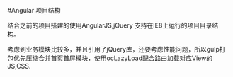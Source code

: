 #Angular 项目结构

结合之前的项目搭建的使用AngularJS,jQuery 支持在IE8上运行的项目目录结构。

考虑到业务模块比较多，并且引用了jQuery库，还要考虑性能问题，所以gulp打包优先压缩合并首页首屏模块，使用ocLazyLoad配合路由加载对应View的JS,CSS.

